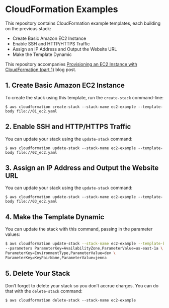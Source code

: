 # CloudFormation Examples

This repository contains CloudFormation example templates, each building on the previous stack:

- Create Basic Amazon EC2 Instance
- Enable SSH and HTTP/HTTPS Traffic
- Assign an IP Address and Output the Website URL
- Make the Template Dynamic

This repository accompanies [Provisioning an EC2 Instance with CloudFormation (part 1)](https://jennapederson.com/blog/2021/6/21/provisioning-an-ec2-instance-with-cloudformation-part-1/) blog post.

## 1. Create Basic Amazon EC2 Instance

To create the stack using this template, run the `create-stack` command-line:

`$ aws cloudformation create-stack --stack-name ec2-example --template-body file://01_ec2.yaml`

## 2. Enable SSH and HTTP/HTTPS Traffic

You can update your stack using the `update-stack` command:

`$ aws cloudformation update-stack --stack-name ec2-example --template-body file://02_ec2.yaml`

## 3. Assign an IP Address and Output the Website URL

You can update your stack using the `update-stack` command:

`$ aws cloudformation update-stack --stack-name ec2-example --template-body file://03_ec2.yaml`

## 4. Make the Template Dynamic

You can update the stack with this command, passing in the parameter values:

```bash
$ aws cloudformation update-stack --stack-name ec2-example --template-body file://04_ec2.yaml \
--parameters ParameterKey=AvailabilityZone,ParameterValue=us-east-1a \
ParameterKey=EnvironmentType,ParameterValue=dev \
ParameterKey=KeyPairName,ParameterValue=jenna
```

## 5. Delete Your Stack

Don’t forget to delete your stack so you don’t accrue charges. You can do that with the `delete-stack` command:

`$ aws cloudformation delete-stack --stack-name ec2-example`